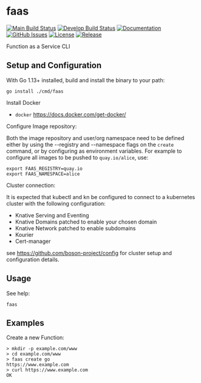 # faas

[![Main Build Status](https://github.com/boson-project/faas/workflows/Main/badge.svg?branch=main)](https://github.com/boson-project/faas/actions?query=workflow%3AMain+branch%3Amain)
[![Develop Build Status](https://github.com/boson-project/faas/workflows/Develop/badge.svg?branch=develop&label=develop)](https://github.com/boson-project/faas/actions?query=workflow%3ADevelop+branch%3Adevelop)
[![Documentation](https://godoc.org/github.com/boson-project/faas?status.svg)](http://godoc.org/github.com/boson-project/faas)
[![GitHub Issues](https://img.shields.io/github/issues/boson-project/faas.svg)](https://github.com/boson-project/faas/issues)
[![License](https://img.shields.io/github/license/boson-project/faas)](https://github.com/boson-project/faas/blob/main/LICENSE)
[![Release](https://img.shields.io/github/release/boson-project/faas.svg?label=Release)](https://github.com/boson-project/faas/releases)


Function as a Service CLI

## Setup and Configuration

With Go 1.13+ installed, build and install the binary to your path:
```
go install ./cmd/faas
```

Install Docker

* `docker` https://docs.docker.com/get-docker/

Configure Image repository:

Both the image repository and user/org namespace need to be defined either by
using the --registry and --namespace flags on the `create` command, or by
configuring as environment variables.  For example to configure all images
to be pushed to `quay.io/alice`, use:
```
export FAAS_REGISTRY=quay.io
export FAAS_NAMESPACE=alice
```

Cluster connection:

It is expected that kubectl and kn be configured to connect to a kubernetes cluster with the following configuration:

* Knative Serving and Eventing
* Knative Domains patched to enable your chosen domain
* Knative Network patched to enable subdomains
* Kourier
* Cert-manager

see https://github.com/boson-project/config for cluster setup and configuration details.

## Usage

See help:
```shell
faas
```
## Examples

Create a new Function:

```shell
> mkdir -p example.com/www
> cd example.com/www
> faas create go
https://www.example.com
> curl https://www.example.com
OK
```


